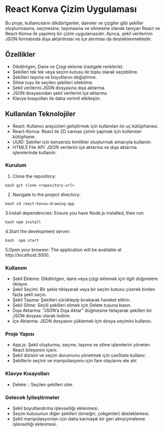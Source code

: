 # React Konva Çizim Uygulaması

Bu proje, kullanıcıların dikdörtgenler, daireler ve çizgiler gibi şekiller oluşturmasına, seçmesine, taşımasına ve silmesine olanak tanıyan React ve React-Konva ile yapılmış bir çizim uygulamasıdır. Ayrıca, şekil verilerinin JSON formatında dışa aktarılması ve içe alınması da desteklenmektedir.

## Özellikler

- Dikdörtgen, Daire ve Çizgi ekleme (rastgele renklerle).
- Şekilleri tek tek veya seçim kutusu ile toplu olarak seçebilme.
- Şekilleri taşıma ve boyutlarını değiştirme.
- Silme tuşu ile seçilen şekilleri silebilme.
- Şekil verilerini JSON dosyasına dışa aktarma.
- JSON dosyasından şekil verilerini içe aktarma.
- Klavye kısayolları ile daha verimli etkileşim.

## Kullanılan Teknolojiler

- React: Kullanıcı arayüzleri geliştirmek için kullanılan ön uç kütüphanesi.
- React-Konva: React ile 2D canvas çizimi yapmak için kullanılan kütüphane.
- UUID: Şekiller için benzersiz kimlikler oluşturmak amacıyla kullanılır.
- HTML5 File API: JSON verilerini içe aktarma ve dışa aktarma işlemlerinde kullanılır.

### Kurulum

1. Clone the repository:

```bash git clone <repository-url> ```

2. Navigate to the project directory:

```bash cd react-konva-drawing-app```

3.Install dependencies: Ensure you have Node.js installed, then run:

```bash npm install ```

4.Start the development server:

```bash  npm start ```

5.Open your browser: The application will be available at http://localhost:3000.
 

### Kullanım

- Şekil Ekleme: Dikdörtgen, daire veya çizgi eklemek için ilgili düğmelere tıklayın.
- Şekil Seçimi: Bir şekle tıklayarak veya bir seçim kutusu çizerek birden fazla şekli seçin.
- Şekil Taşıma: Şekilleri sürükleyip bırakarak hareket ettirin.
- Şekil Silme: Seçili şekilleri silmek için Delete tuşuna basın.
- Dışa Aktarma: "JSON’a Dışa Aktar" düğmesine tıklayarak şekilleri bir JSON dosyası olarak indirin.
- İçe Aktarma: JSON dosyasını yüklemek için dosya seçimini kullanın.

### Proje Yapısı

-  App.js: Şekil oluşturma, seçme, taşıma ve silme işlemlerini yöneten React bileşenini içerir.
-  Şekil dizisini ve seçim durumunu yönetmek için useState kullanır.
-  Şekillerin seçimi ve manipülasyonu için fare olaylarını ele alır.

### Klavye Kısayolları

- Delete: : Seçilen şekilleri siler.

### Gelecek İyileştirmeler

- Şekil boyutlandırma işlevselliği eklenmesi.
- Seçim kutusunun diğer şekilleri (örneğin, çokgenler) desteklemesi.
- Şekil manipülasyonları için daha karmaşık bir geri alma/yineleme işlevselliği eklenmesi.
